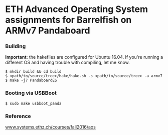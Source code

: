 # ETH Advanced Operating System assignments for Barrelfish on ARMv7 Pandaboard #

### Building ###

<b>Important:</b> the hakefiles are configured for Ubuntu 16.04. If you're running a different OS and having trouble with compiling, let me know.

```
$ mkdir build && cd build
$ <path/to/source/tree>/hake/hake.sh -s <path/to/source/tree> -a armv7
$ make -j7 PandaboardES
```

### Booting via USBBoot ###

```
$ sudo make usbboot_panda
```

### Reference ###
www.systems.ethz.ch/courses/fall2016/aos
